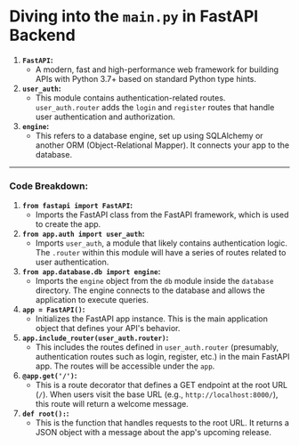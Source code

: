 # Diving into the `main.py` in FastAPI Backend

1. **`FastAPI`:**
    - A modern, fast and high-performance web framework for building APIs with Python 3.7+ based on standard Python type hints.
2. **`user_auth`:**
    - This module contains authentication-related routes. `user_auth.router` adds the `login` and `register` routes that handle user authentication
    and authorization.
3. **`engine`:**
    - This refers to a database engine, set up using SQLAlchemy or another ORM (Object-Relational Mapper). It connects your app to the database.

---

### Code Breakdown:

1. **`from fastapi import FastAPI`:**
    - Imports the FastAPI class from the FastAPI framework, which is used to create the app.
2. **`from app.auth import user_auth`:**
    - Imports `user_auth`, a module that likely contains authentication logic. The `.router` within this module will have a series of routes related to user authentication.
3. **`from app.database.db import engine`:**
    - Imports the `engine` object from the `db` module inside the `database` directory. The engine connects to the database and allows the application to execute queries.
4. **`app = FastAPI()`:**
    - Initializes the FastAPI app instance. This is the main application object that defines your API's behavior.
5. **`app.include_router(user_auth.router)`:**
    - This includes the routes defined in `user_auth.router` (presumably, authentication routes such as login, register, etc.) in the main FastAPI app. The routes will be accessible under the `app`.
6. **`@app.get('/')`:**
    - This is a route decorator that defines a GET endpoint at the root URL (`/`). When users visit the base URL (e.g., `http://localhost:8000/`), this route will return a welcome message.
7. **`def root():`:**
    - This is the function that handles requests to the root URL. It returns a JSON object with a message about the app's upcoming release.

    

